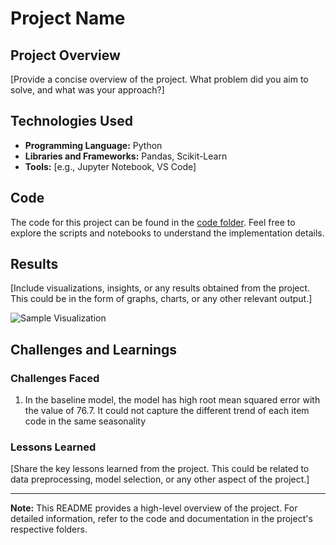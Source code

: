 # Project Name

## Project Overview

[Provide a concise overview of the project. What problem did you aim to solve, and what was your approach?]

## Technologies Used

- **Programming Language:** Python
- **Libraries and Frameworks:** Pandas, Scikit-Learn
- **Tools:** [e.g., Jupyter Notebook, VS Code]

## Code

The code for this project can be found in the [code folder](./code). Feel free to explore the scripts and notebooks to understand the implementation details.

## Results

[Include visualizations, insights, or any results obtained from the project. This could be in the form of graphs, charts, or any other relevant output.]

![Sample Visualization](./images/sample_visualization.png)

## Challenges and Learnings

### Challenges Faced

1. In the baseline model, the model has high root mean squared error with the value of 76.7. It could not capture the different trend of each item code in the same seasonality

### Lessons Learned

[Share the key lessons learned from the project. This could be related to data preprocessing, model selection, or any other aspect of the project.]

---

**Note:** This README provides a high-level overview of the project. For detailed information, refer to the code and documentation in the project's respective folders.
